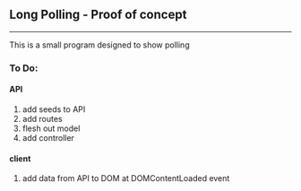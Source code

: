 ## Long Polling - Proof of concept

---
This is a small program designed to show polling

### To Do:
#### API
1. add seeds to API
2. add routes
3. flesh out model
4. add controller

#### client
1. add data from API to DOM at DOMContentLoaded event